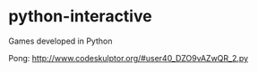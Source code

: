 # python-interactive
Games developed in Python

Pong: http://www.codeskulptor.org/#user40_DZO9vAZwQR_2.py
